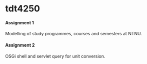 # tdt4250

#### Assignment 1
Modelling of study programmes, courses and semesters at NTNU.

#### Assignment 2
OSGi shell and servlet query for unit conversion.
